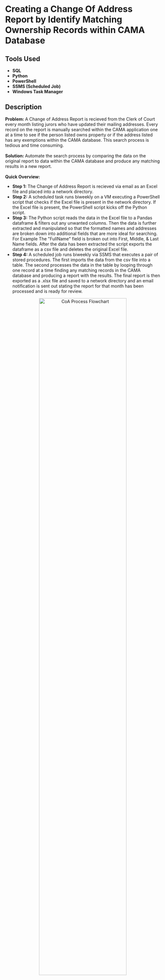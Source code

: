 <h1>Creating a Change Of Address Report by Identify Matching Ownership Records within CAMA Database</h1>

<h2>Tools Used</h2>

- <b>SQL</b>
- <b>Python</b>
- <b>PowerShell</b>
- <b>SSMS (Scheduled Job)</b>
- <b>Windows Task Manager</b>

<h2>Description</h2>

<b> Problem: </b> A Change of Address Report is recieved from the Clerk of Court every month listing jurors who have updated their mailing addresses. Every record on the report is manually searched within the CAMA application one at a time to see if the person listed owns property or if the address listed has any exemptions within the CAMA database. This search process is tedious and time consuming.
<br><br>
 <b> Solution: </b> Automate the search process by comparing the data on the original report to data within the CAMA database and produce any matching results in a new report.
 <br><br>
<b> Quick Overview:  </b>
 
  - <b>Step 1:</b> The Change of Address Report is recieved via email as an Excel file and placed into a network directory.
  - <b>Step 2:</b> A scheduled task runs biweekly on a VM executing a PowerShell script that checks if the Excel file is present in the network directory. If the Excel file is present, the PowerShell script kicks off the Python script.
  - <b>Step 3:</b> The Python script reads the data in the Excel file to a Pandas dataframe & filters out any unwanted columns. Then the data is further extracted and manipulated so that the formatted names and addresses are broken down into additional fields that are more ideal for searching. For Example The "FullName" field is broken out into First, Middle, & Last Name fields. After the data has been extracted the script exports the dataframe as a csv file and deletes the original Excel file.
  - <b>Step 4:</b> A scheduled job runs biweekly via SSMS that executes a pair of stored procedures. The first imports the data from the csv file into a table. The second processes the data in the table by looping through one record at a time finding any matching records in the CAMA database and producing a report with the results. The final report is then exported as a .xlsx file and saved to a network directory and an email notification is sent out stating the report for that month has been processed and is ready for review.

<p align="center">
<img src="https://i.imgur.com/faFb5zY.png" height="75%" width="75%" alt="CoA Process Flowchart"/>
</p>

<h2>Screenshots</h2>
*** For the sake of security, any email addresses, network paths, and anything deemed potentially sensitive will be removed from production code & screenshots *** .
<br />

<h3>Original Excel File from Clerk of Court</h3>
<p align="center">
<img src="https://i.imgur.com/Loycsjm.png" height="95%" width="95%" alt="CoC CoA Excel File"/>
</p>

<h3>Data Imported from CSV into Table</h3>
<p align="center">
<img src="https://i.imgur.com/nwde5Hj.png" height="85%" width="85%" alt="Extracted Data in Table"/>
</p>

<h3>Final Excel Report</h3>
<p align="center">
<img src="https://i.imgur.com/cp8fxkt.png" height="85%" width="85%" alt="Final Excel Report"/>
</p>

<h3>Email Notification</h3>
<p align="center">
<img src="https://i.imgur.com/qfY9Qny.png" height="85%" width="85%" alt="Email Notification"/>
</p>

<h3>Report Statistics</h3>
<p align="center">
<img src="https://i.imgur.com/aYF2Zk2.png" height="85%" width="85%" alt="Report Stats"/>
</p>

<h2>The Good Stuff</h2>

The following items are present in the python code involved:

- Pandas
- Logging
- Try-Except Error Handling
- If / Else Logic

The following items are present in the SQL stored procedure involved:

- Dynamic SQL
- While Loop
- Try-Catch Error Handling
- If / Else Logic
- Update / Insert
- Case Statements
- #Temp Tables
- Window Functions
- Pivot
- Pat Index
- Table Variable

Links to SQL scripts involved in this process:
- [Exception Handling Table & Stored Procedure](https://github.com/Deltron2020/ExceptionHandling)
- [Does File Exist Function](https://github.com/Deltron2020/doesFileExist)
- [Export Data to CSV](https://github.com/Deltron2020/ExportDataToCsv)
- [CSV to Excel File wTable](https://github.com/Deltron2020/CSVtoXLSXwTable)

<!--
 ```diff
- text in red
+ text in green
! text in orange
# text in gray
@@ text in purple (and bold)@@
```
--!>
